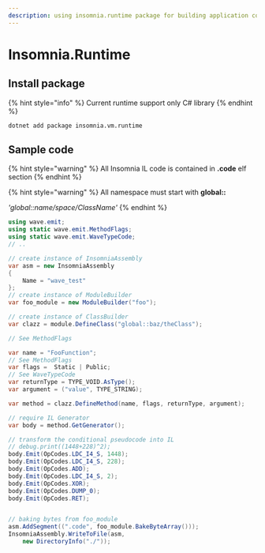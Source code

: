 ```yaml
---
description: using insomnia.runtime package for building application code.
---
```


# Insomnia.Runtime

## Install package

{% hint style="info" %}
Current runtime support only C\# library
{% endhint %}

```text
dotnet add package insomnia.vm.runtime
```

## Sample code

{% hint style="warning" %}
All Insomnia IL code is contained in **.code** elf section
{% endhint %}

{% hint style="warning" %}
All namespace must start with **global::**

_'global::name/space/ClassName'_
{% endhint %}

```csharp
using wave.emit;
using static wave.emit.MethodFlags;
using static wave.emit.WaveTypeCode;
// ..

// create instance of InsomniaAssembly
var asm = new InsomniaAssembly
{
    Name = "wave_test"
};
// create instance of ModuleBuilder
var foo_module = new ModuleBuilder("foo");

// create instance of ClassBuilder
var clazz = module.DefineClass("global::baz/theClass");

// See MethodFlags

var name = "FooFunction";
// See MethodFlags
var flags =  Static | Public;
// See WaveTypeCode
var returnType = TYPE_VOID.AsType();
var argument = ("value", TYPE_STRING);

var method = clazz.DefineMethod(name, flags, returnType, argument);

// require IL Generator
var body = method.GetGenerator();

// transform the conditional pseudocode into IL
// debug.print((1448+228)^2);
body.Emit(OpCodes.LDC_I4_S, 1448);
body.Emit(OpCodes.LDC_I4_S, 228);
body.Emit(OpCodes.ADD);
body.Emit(OpCodes.LDC_I4_S, 2);
body.Emit(OpCodes.XOR);
body.Emit(OpCodes.DUMP_0);
body.Emit(OpCodes.RET);


// baking bytes from foo_module
asm.AddSegment((".code", foo_module.BakeByteArray()));
InsomniaAssembly.WriteToFile(asm, 
    new DirectoryInfo("./"));

```

